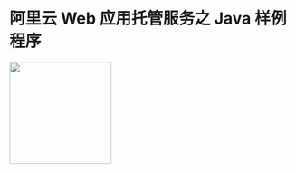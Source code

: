 # 阿里云 Web 应用托管服务之 Java 样例程序

<a href="https://shell.aliyun.com/?action=git_open&git_repo=https://github.com/aliyun/alibabacloud-webplus-demo-java.git&tutorial=tutorials/startdemo.md" target="_blank">
    <img src="https://img.alicdn.com/tfs/TB1wt1zq9zqK1RjSZFpXXakSXXa-1066-166.png" width="180" />
</a>
